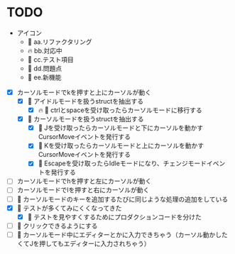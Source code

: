 # TODO

- アイコン
  - 🎨 aa.リファクタリング
  - 🔥 bb.対応中
  - 📘 cc.テスト項目
  - 👻 dd.問題点
  - 🚀 ee.新機能

- [x] カーソルモードでkを押すと上にカーソルが動く
  - [x] 🎨 アイドルモードを扱うstructを抽出する
    - [x] 🔥 📘 ctrlとspaceを受け取ったらカーソルモードに移行する
  - [x] 🎨 カーソルモードを扱うstructを抽出する
    - [x] 📘 Jを受け取ったらカーソルモードと下にカーソルを動かすCursorMoveイベントを発行する
    - [x] 📘 Kを受け取ったらカーソルモードと上にカーソルを動かすCursorMoveイベントを発行する 
    - [x] 📘 Escapeを受け取ったらIdleモードになり、チェンジモードイベントを発行する
- [ ] カーソルモードでhを押すと左にカーソルが動く
- [ ] カーソルモードでlを押すと右にカーソルが動く
- [ ] 👻 カーソルモードのキーを追加するたびに同じような処理の追加をしている
- [x] 👻 テストが多くてみにくくなってきた
  - [x] 🎨 テストを見やすくするためにプロダクションコードを分けた
- [ ] 🚀 クリックできるようにする
- [ ] 👻 カーソルモード中にエディターとかに入力できちゃう（カーソル動かしたくてJを押してもエディターに入力されちゃう）